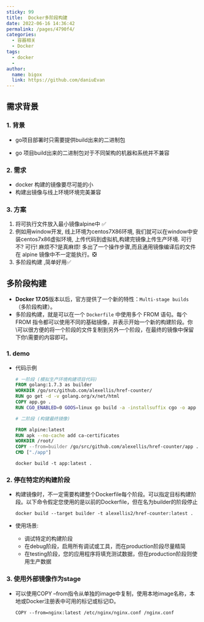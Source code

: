 ```yaml
---
sticky: 99
title:  Docker多阶段构建
date: 2022-06-16 14:36:42
permalink: /pages/4790f4/
categories:
  - 容器相关
  - Docker
tags:
  - docker
  - 
author: 
  name: bigox
  link: https://github.com/daniuEvan
---
```

## 需求背景

### 1. 背景

- go项目部署时只需要提供build出来的二进制包

- go 项目build出来的二进制包对于不同架构的机器和系统并不兼容

### 2. 需求

- docker 构建的镜像要尽可能的小
- 构建出镜像与线上环境环境完美兼容

### 3. 方案

1. 将可执行文件放入最小镜像alpine中 ✅
2. 例如用window开发, 线上环境为centos7X86环境, 我们就可以在window中安装centos7x86虚拟环境, 上传代码到虚拟机,构建完镜像上传生产环境. 可行不? 可行! 麻烦不?是真麻烦! 多出了一个操作步骤,而且通用镜像编译后的文件在 alpine 镜像中不一定能执行。❎
3. 多阶段构建 ,简单好用✅

## 多阶段构建

- **Docker 17.05**版本以后，官方提供了一个新的特性：`Multi-stage builds`（多阶段构建）。
- 多阶段构建，就是可以在一个 `Dockerfile` 中使用多个 FROM 语句。每个 FROM 指令都可以使用不同的基础镜像，并表示开始一个新的构建阶段。你\可以很方便的将一个阶段的文件复制到另外一个阶段，在最终的镜像中保留下你\需要的内容即可。

### 1. demo

- 代码示例

  ```dockerfile
  # 一阶段 (模拟生产环境构建项目代码)
  FROM golang:1.7.3 as builder
  WORKDIR /go/src/github.com/alexellis/href-counter/
  RUN go get -d -v golang.org/x/net/html  
  COPY app.go .
  RUN CGO_ENABLED=0 GOOS=linux go build -a -installsuffix cgo -o app .
  
  # 二阶段 (构键最终镜像)
  
  FROM alpine:latest  
  RUN apk --no-cache add ca-certificates
  WORKDIR /root/
  COPY --from=builder /go/src/github.com/alexellis/href-counter/app .
  CMD ["./app"] 
  ```

  `docker build -t app:latest .`

### 2. 停在特定的构建阶段

- 构建镜像时，不一定需要构建整个Dockerfile每个阶段。可以指定目标构建阶段。以下命令假定您使用的是以前的Dockerfile，但在名为builder的阶段停止

  ```shell
  docker build --target builder -t alexellis2/href-counter:latest .
  ```

- 使用场景:

  - 调试特定的构建阶段
  - 在debug阶段，启用所有调试或工具，而在production阶段尽量精简
  - 在testing阶段，您的应用程序将填充测试数据，但在production阶段则使用生产数据

### 3. 使用外部镜像作为stage

- 可以使用COPY –from指令从单独的image中复制，使用本地image名称，本地或Docker注册表中可用的标记或标记ID。

  ```shell
  COPY --from=nginx:latest /etc/nginx/nginx.conf /nginx.conf
  ```

  